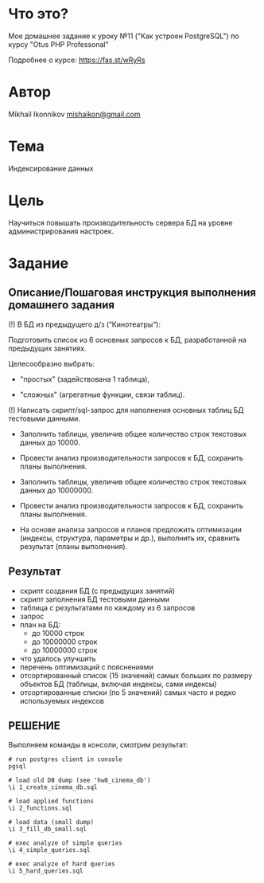 # Что это?

Мое домашнее задание к уроку №11 
("Как устроен PostgreSQL") по курсу "Otus PHP Professonal"

Подробнее о курсе:
https://fas.st/wRyRs

# Автор
Mikhail Ikonnikov <mishaikon@gmail.com>

# Тема 
Индексирование данных

# Цель 
Научиться повышать производительность сервера БД на уровне администрирования настроек.

# Задание

## Описание/Пошаговая инструкция выполнения домашнего задания
(!) В БД из предыдущего д/з (“Кинотеатры“):

Подготовить список из 6 основных запросов к БД, разработанной на предыдущих занятиях.

Целесообразно выбрать:

* "простых" (задействована 1 таблица),

* "сложных" (агрегатные функции, связи таблиц).

(!) Написать скрипт/sql-запрос для наполнения основных таблиц БД тестовыми данными.

* Заполнить таблицы, увеличив общее количество строк текстовых данных до 10000.

* Провести анализ производительности запросов к БД, сохранить планы выполнения.

* Заполнить таблицы, увеличив общее количество строк текстовых данных до 10000000.

* Провести анализ производительности запросов к БД, сохранить планы выполнения.

* На основе анализа запросов и планов предложить оптимизации (индексы, структура, параметры и др.), выполнить их, сравнить результат (планы выполнения).



## Результат
* скрипт создания БД (с предыдущих занятий)
* скрипт заполнения БД тестовыми данными
* таблица с результатами по каждому из 6 запросов
* запрос
* план на БД:
  * до 10000 строк
  * до 10000000 строк
  * до 10000000 строк
* что удалось улучшить
* перечень оптимизаций с пояснениями
* отсортированный список (15 значений) самых больших по размеру объектов БД (таблицы, включая индексы, сами индексы)
* отсортированные списки (по 5 значений) самых часто и редко используемых индексов

## РЕШЕНИЕ
Выполняем команды в консоли, смотрим результат:
```
# run postgres client in console
pgsql

# load old DB dump (see 'hw8_cinema_db')
\i 1_create_cinema_db.sql

# load applied functions
\i 2_functions.sql

# load data (small dump)
\i 3_fill_db_small.sql

# exec analyze of simple queries 
\i 4_simple_queries.sql

# exec analyze of hard queries 
\i 5_hard_queries.sql
```
